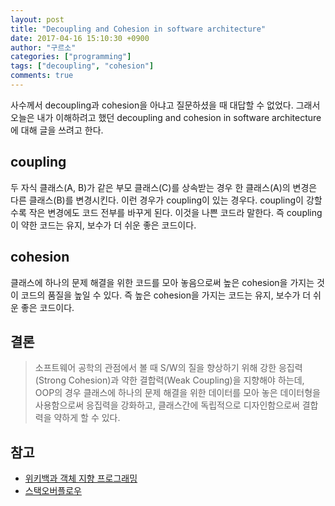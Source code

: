 ```yaml
---
layout: post
title: "Decoupling and Cohesion in software architecture"
date: 2017-04-16 15:10:30 +0900
author: "구르소"
categories: ["programming"]
tags: ["decoupling", "cohesion"]
comments: true
---
```


사수께서 decoupling과 cohesion을 아냐고 질문하셨을 때 대답할 수 없었다. 그래서 오늘은 내가 이해하려고 했던 decoupling and cohesion in software architecture에 대해 글을 쓰려고 한다.

## coupling

두 자식 클래스(A, B)가 같은 부모 클래스(C)를 상속받는 경우 한 클래스(A)의 변경은 다른 클래스(B)를 변경시킨다. 이런 경우가 coupling이 있는 경우다. coupling이 강할수록 작은 변경에도 코드 전부를 바꾸게 된다. 이것을 나쁜 코드라 말한다. 즉 coupling이 약한 코드는 유지, 보수가 더 쉬운 좋은 코드이다.

## cohesion

클래스에 하나의 문제 해결을 위한 코드를 모아 놓음으로써 높은 cohesion을 가지는 것이 코드의 품질을 높일 수 있다. 즉 높은 cohesion을 가지는 코드는 유지, 보수가 더 쉬운 좋은 코드이다.

## 결론

> 소프트웨어 공학의 관점에서 볼 때 S/W의 질을 향상하기 위해 강한 응집력(Strong Cohesion)과 약한 결합력(Weak Coupling)을 지향해야 하는데, OOP의 경우 클래스에 하나의 문제 해결을 위한 데이터를 모아 놓은 데이터형을 사용함으로써 응집력을 강화하고, 클래스간에 독립적으로 디자인함으로써 결합력을 약하게 할 수 있다.

## 참고

- [위키백과 객체 지향 프로그래밍](https://ko.wikipedia.org/wiki/%EA%B0%9D%EC%B2%B4_%EC%A7%80%ED%96%A5_%ED%94%84%EB%A1%9C%EA%B7%B8%EB%9E%98%EB%B0%8D)
- [스택오버플로우](http://stackoverflow.com/questions/2881586/cohesion-and-decoupling)


